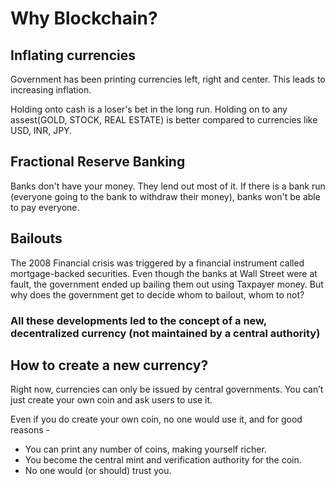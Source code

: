 # Why Blockchain?
## Inflating currencies
Government has been printing currencies left, right and center. This leads to increasing inflation.

Holding onto cash is a loser's bet in the long run. Holding on to any assest(GOLD, STOCK, REAL ESTATE) is better compared to currencies like USD, INR, JPY.

## Fractional Reserve Banking
Banks don't have your money. They lend out most of it.
If there is a bank run (everyone going to the bank to withdraw their money), banks won't be able to pay everyone.

## Bailouts
The 2008 Financial crisis was triggered by a financial instrument called mortgage-backed securities. 
Even though the banks at Wall Street were at fault, the government ended up bailing them out using Taxpayer money.
But why does the government get to decide whom to bailout, whom to not?

### All these developments led to the concept of a new, decentralized currency (not maintained by a central authority)

## How to create a new currency?
Right now, currencies can only be issued by central governments. You can’t just create your own coin and ask users to use it.

Even if you do create your own coin, no one would use it, and for good reasons -
- You can print any number of coins, making yourself richer.
- You become the central mint and verification authority for the coin.
- No one would (or should) trust you.
